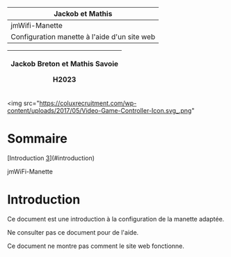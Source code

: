 | Jackob et Mathis                                |
|-------------------------------------------------|
| jmWifi-Manette                                  |
| Configuration manette à l'aide d'un site web    |

<table>
<colgroup>
<col style="width: 100%" />
</colgroup>
<thead>
<tr class="header">
<th><p>Jackob Breton et Mathis Savoie</p>
<p>H2023</p></th>
</tr>
</thead>
<tbody>
</tbody>
</table>

<img src="https://coluxrecruitment.com/wp-content/uploads/2017/05/Video-Game-Controller-Icon.svg_.png"

# Sommaire

[Introduction [3](#introduction)](#introduction)

jmWiFi-Manette

# Introduction

Ce document est une introduction à la configuration de la manette adaptée.

Ne consulter pas ce document pour de l'aide.

Ce document ne montre pas comment le site web fonctionne.
